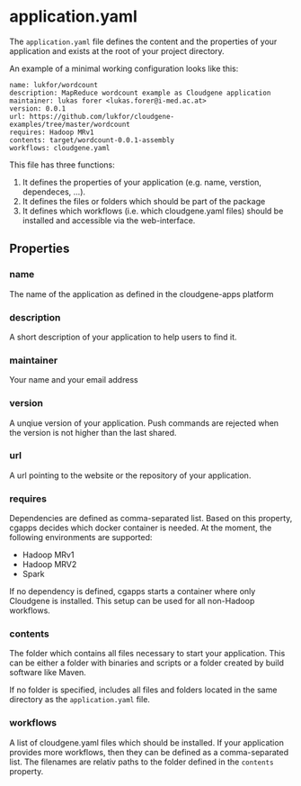 # application.yaml

The `application.yaml` file defines the content and the properties of your application and exists at the root of your project directory.

An example of a minimal working configuration looks like this:

```
name: lukfor/wordcount
description: MapReduce wordcount example as Cloudgene application
maintainer: lukas forer <lukas.forer@i-med.ac.at>
version: 0.0.1
url: https://github.com/lukfor/cloudgene-examples/tree/master/wordcount
requires: Hadoop MRv1
contents: target/wordcount-0.0.1-assembly
workflows: cloudgene.yaml
```

This file has three functions:

  1. It defines the properties of your application (e.g. name, verstion, dependeces, ...).
  2. It defines the files or folders which should be part of the package
  3. It defines which workflows (i.e. which cloudgene.yaml files) should be installed and accessible via the web-interface.



## Properties

### name
The name of the application as defined in the cloudgene-apps platform

### description
A short description of your application to help users to find it.

### maintainer
Your name and your email address

### version
A unqiue version of your application. Push commands are rejected when the version is not higher than the last shared.

### url
A url pointing to the website or the repository of your application.


### requires
Dependencies are defined as comma-separated list. Based on this property, cgapps decides which docker container is needed. At the moment, the following environments are supported:

  - Hadoop MRv1
  - Hadoop MRV2
  - Spark

If no dependency is defined, cgapps starts a container where only Cloudgene is installed. This setup can be used for all non-Hadoop workflows.

### contents
The folder which contains all files necessary to start your application. This can be either a folder with binaries and scripts or a folder created by build software like Maven.

If no folder is specified, includes all files and folders located in the same directory as the `application.yaml` file.

### workflows
  A list of cloudgene.yaml files which should be installed. If your application provides more workflows, then they can be defined as a comma-separated list. The filenames are relativ paths to the folder defined in the `contents` property.
